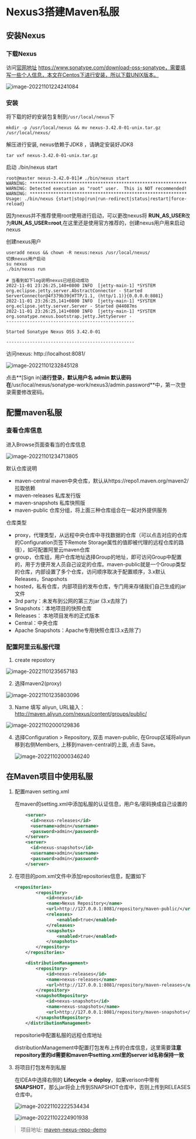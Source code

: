 # Nexus3搭建Maven私服

## 安装Nexus

### 下载Nexus

  访问[官网地址](https://www.sonatype.com/download-oss-sonatype) https://www.sonatype.com/download-oss-sonatype，需要填写一些个人信息，本文在Centos下进行安装，所以下载UNIX版本。

![image-20221101224241084](./img/image-20221101224241084.png)

### 安装

  将下载的好的安装包复制到`/usr/local/nexus`下

```shell
mkdir -p /usr/local/nexus && mv nexus-3.42.0-01-unix.tar.gz /usr/local/nexus/
```

解压进行安装,	nexus依赖于JDK8 ，请确定安装好JDK8

```shell
tar vxf nexus-3.42.0-01-unix.tar.gz
```

启动 ./bin/nexus start

```shell
root@master nexus-3.42.0-01]# ./bin/nexus start
WARNING: ************************************************************
WARNING: Detected execution as "root" user.  This is NOT recommended!
WARNING: ************************************************************
Usage: ./bin/nexus {start|stop|run|run-redirect|status|restart|force-reload}
```

因为nexus并不推荐使用root使用进行启动，可以更改nexus将 **RUN_AS_USER**改为**RUN_AS_USER=root**,在这里还是使用官方推荐的，创建nexus用户用来启动nexus

创建nexus用户

```shell
useradd nexus && chown -R nexus:nexus /usr/local/nexus/ 
切换nexus用户启动
su nexus
./bin/nexus run

# 当看到如下log说明nexus已经启动成功
2022-11-01 23:26:25,140+0800 INFO  [jetty-main-1] *SYSTEM org.eclipse.jetty.server.AbstractConnector - Started ServerConnector@4f379b39{HTTP/1.1, (http/1.1)}{0.0.0.0:8081}
2022-11-01 23:26:25,141+0800 INFO  [jetty-main-1] *SYSTEM org.eclipse.jetty.server.Server - Started @44087ms
2022-11-01 23:26:25,141+0800 INFO  [jetty-main-1] *SYSTEM org.sonatype.nexus.bootstrap.jetty.JettyServer - 
-------------------------------------------------

Started Sonatype Nexus OSS 3.42.0-01

-------------------------------------------------
```

访问nexus: http://localhost:8081/

![image-20221101232845128](./img/image-20221101232845128.png)



 点击**[Sign in]**进行登录，默认用户名 **admin** 默认密码在**/usr/local/nexus/sonatype-work/nexus3/admin.password**中，第一次登录需要修改密码。

## 配置maven私服

### 查看仓库信息

进入Browse页面查看当的仓库信息

![image-20221101234713805](./img/image-20221101234713805.png)

默认仓库说明

- maven-central maven中央仓库，默认从https://repo1.maven.org/maven2/拉取依赖
- maven-releases 私库发行版
- maven-snapshots 私库快照版
- maven-public 仓库分组，将上面三种仓库组合在一起对外提供服务

仓库类型

- proxy，代理类型，从远程中央仓库中寻找数据的仓库（可以点击对应的仓库的Configuration页签下Remote Storage属性的值即被代理的远程仓库的路径），如可配置阿里云maven仓库
- group，仓库组，用户仓库地址选择Group的地址，即可访问Group中配置的，用于方便开发人员自己设定的仓库。maven-public就是一个Group类型的仓库，内部设置了多个仓库，访问顺序取决于配置顺序，3.x默认Releases，Snapshots
- hosted，私有仓库，内部项目的发布仓库，专门用来存储我们自己生成的jar文件
-  3rd party：未发布到公网的第三方jar (3.x去除了)
-  Snapshots：本地项目的快照仓库
-  Releases： 本地项目发布的正式版本
- Central：中央仓库
- Apache Snapshots：Apache专用快照仓库(3.x去除了)

### 配置阿里云私服代理

1. create repostory

![image-20221101235657183](./img/image-20221101235657183.png)

2. 选择maven2(proxy)

![image-20221101235803096](./img/image-20221101235803096.png)

3. Name 填写 aliyun, URL输入：http://maven.aliyun.com/nexus/content/groups/public/

![image-20221102000129836](./img/image-20221102000129836.png)

4. 选择Configuration > Repository, 双击 maven-public, 在Group区域将aliyun移到右侧Members, 上移到maven-central的上面, 点击 Save。

   ![image-20221102000346240](./img/image-20221102000346240.png)

## 在Maven项目中使用私服

1. 配置maven setting.xml

   在maven的setting.xml中添加私服的认证信息，用户名/密码换成自己设置的

   ```xml
       <server>
         <id>nexus-releases</id>
         <username>admin</username>
         <password>admin</password>
       </server>
       <server>
         <id>nexus-snapshots</id>
         <username>admin</username>
         <password>admin</password>
       </server>
   ```

2. 在项目的pom.xml文件中添加repositories信息，配置如下

   ```xml
   <repositories>
           <repository>
               <id>nexus</id>
               <name>Nexus Repository</name>
               <url>http://127.0.0.1:8081/repository/maven-public/</url>
               <releases>
                   <enabled>true</enabled>
               </releases>
               <snapshots>
                   <enabled>true</enabled>
               </snapshots>
           </repository>
       </repositories>
   
       <distributionManagement>
           <repository>
               <id>nexus-releases</id>
               <name>nexus-releases</name>
               <url>http://127.0.0.1:8081/repository/maven-releases</url>
           </repository>
           <snapshotRepository>
               <id>nexus-snapshots</id>
               <name>nexus-snapshots</name>
               <url>http://127.0.0.1:8081/repository/maven-snapshots</url>
           </snapshotRepository>
       </distributionManagement>
   ```

   repositorie中配置私服的远程仓库地址

   distributionManagement中配置打包发布上传的仓库信息，这里需要**注意repository里的id需要和maven中setting.xml里的server id名称保持一致**

3. 将项目打包发布到私服

     在IDEA中选择右侧的 **Lifecycle -> deploy**，如果verison中带有**SNAPSHOT**，那么jar将会上传到SNAPSHOT仓库中，否则上传到RELEASES仓库中。

   ![image-20221102222534434](./img/image-20221102222534434.png)
   
   ![image-20221102224901938](./img/image-20221102224901938.png)

> 项目地址: [maven-nexus-repo-demo](https://github.com/guoyangguo/nexus/tree/main/maven-nexus-repo-demo)
